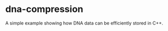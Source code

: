 dna-compression
===============

A simple example showing how DNA data can be efficiently stored in C++.
